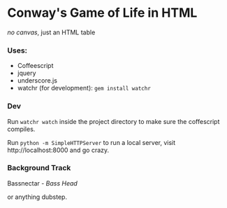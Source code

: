 # Conway's Game of Life in HTML 

*no canvas*, just an HTML table

### Uses:

* Coffeescript
* jquery
* underscore.js
* watchr (for development): `gem install watchr`

### Dev

Run `watchr watch` inside the project directory to make sure the coffescript
compiles.

Run `python -m SimpleHTTPServer` to run a local server, visit
http://localhost:8000 and go crazy.

### Background Track

Bassnectar - *Bass Head*

or anything dubstep.
